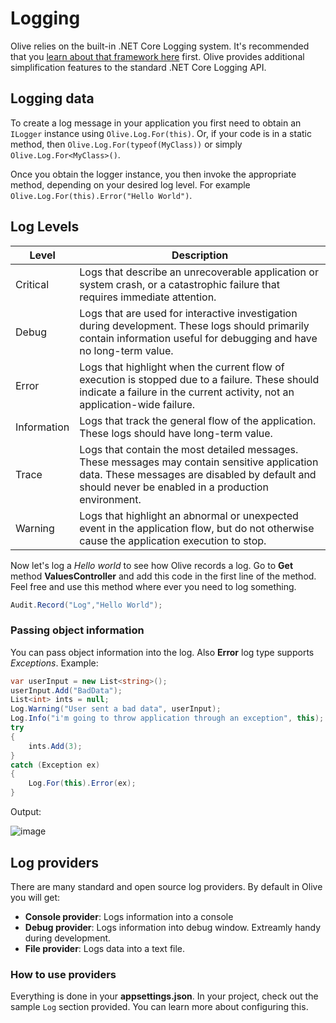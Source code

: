 # Logging

Olive relies on the built-in .NET Core Logging system. It's recommended that you [learn about that framework here](https://docs.microsoft.com/en-us/aspnet/core/fundamentals/logging/?view=aspnetcore-2.1&tabs=aspnetcore2x) first.
Olive provides additional simplification features to the standard .NET Core Logging API.

## Logging data
To create a log message in your application you first need to obtain an `ILogger` instance using `Olive.Log.For(this)`. Or, if your code is in a static method, then `Olive.Log.For(typeof(MyClass))` or simply `Olive.Log.For<MyClass>()`.

Once you obtain the logger instance, you then invoke the appropriate method, depending on your desired log level. For example `Olive.Log.For(this).Error("Hello World")`.

## Log Levels

| Level | Description |
|-------------|------------------------------------------------------------------------------------------------------------------------------------------------------------------------------------------------------|
| Critical | Logs that describe an unrecoverable application or system crash, or a catastrophic failure that requires immediate attention. |
| Debug | Logs that are used for interactive investigation during development. These logs should primarily contain information useful for debugging and have no long-term value. |
| Error | Logs that highlight when the current flow of execution is stopped due to a failure. These should indicate a failure in the current activity, not an application-wide failure. |
| Information | Logs that track the general flow of the application. These logs should have long-term value. |
| Trace | Logs that contain the most detailed messages. These messages may contain sensitive application data. These messages are disabled by default and should never be enabled in a production environment. |
| Warning | Logs that highlight an abnormal or unexpected event in the application flow, but do not otherwise cause the application execution to stop. |

Now let's log a *Hello world* to see how Olive records a log. Go to **Get** method **ValuesController** and add this code in the first line of the method. Feel free and use this method where ever you need to log something.

```csharp
Audit.Record("Log","Hello World");
```

### Passing object information

You can pass object information into the log. Also **Error** log type supports *Exceptions*.
Example:

```csharp
var userInput = new List<string>();
userInput.Add("BadData");
List<int> ints = null;
Log.Warning("User sent a bad data", userInput);
Log.Info("i'm going to throw application through an exception", this);
try
{
    ints.Add(3);
}
catch (Exception ex)
{
    Log.For(this).Error(ex);
}
```

Output:

![image](https://user-images.githubusercontent.com/22152065/37423630-98bf95dc-27d3-11e8-9e92-f26cf9f82641.png)

## Log providers
There are many standard and open source log providers. By default in Olive you will get:

- **Console provider**: Logs information into a console
- **Debug provider**: Logs information into debug window. Extreamly handy during development.
- **File provider**: Logs data into a text file.

### How to use providers

Everything is done in your **appsettings.json**. In your project, check out the sample `Log` section provided. You can learn more about configuring this.
